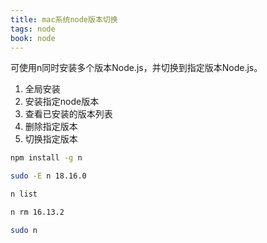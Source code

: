 ```yaml
--- 
title: mac系统node版本切换
tags: node
book: node
---
```


可使用n同时安装多个版本Node.js，并切换到指定版本Node.js。

1. 全局安装
2. 安装指定node版本
3. 查看已安装的版本列表
4. 删除指定版本
5. 切换指定版本

```sh
npm install -g n

sudo -E n 18.16.0

n list

n rm 16.13.2

sudo n
```

